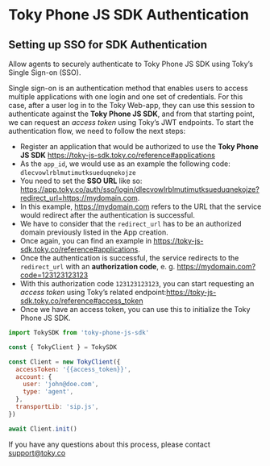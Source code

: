 # Toky Phone JS SDK Authentication

## Setting up SSO for SDK Authentication

Allow agents to securely authenticate to Toky Phone JS SDK using Toky’s Single Sign-on (SSO).

Single sign-on is an authentication method that enables users to access multiple applications with one login and one set of credentials. For this case, after a user log in to the Toky Web-app, they can use this session to authenticate against the **Toky Phone JS SDK**, and from that starting point, we can request an _access token_ using Toky’s JWT endpoints.
To start the authentication flow, we need to follow the next steps:

- Register an application that would be authorized to use the **Toky Phone JS SDK** https://toky-js-sdk.toky.co/reference#applications
- As the `app_id`, we would use as an example the following code: `dlecvowlrblmutimutksueduqnekojze`
- You need to set the **SSO URL** like so: https://app.toky.co/auth/sso/login/dlecvowlrblmutimutksueduqnekojze?redirect_url=https://mydomain.com.
- In this example, https://mydomain.com refers to the URL that the service would redirect after the authentication is successful.
- We have to consider that the `redirect_url` has to be an authorized domain previously listed in the App creation.
- Once again, you can find an example in https://toky-js-sdk.toky.co/reference#applications.
- Once the authentication is successful, the service redirects to the `redirect_url` with an **authorization code**, e. g. https://mydomain.com?code=123123123123
- With this authorization code `123123123123`, you can start requesting an _access token_ using Toky’s related endpoint:https://toky-js-sdk.toky.co/reference#access_token
- Once we have an access token, you can use this to initialize the Toky Phone JS SDK.

```javascript
import TokySDK from 'toky-phone-js-sdk'

const { TokyClient } = TokySDK

const Client = new TokyClient({
  accessToken: '{{access_token}}',
  account: {
    user: 'john@doe.com',
    type: 'agent',
  },
  transportLib: 'sip.js',
})

await Client.init()
```

If you have any questions about this process, please contact support@toky.co